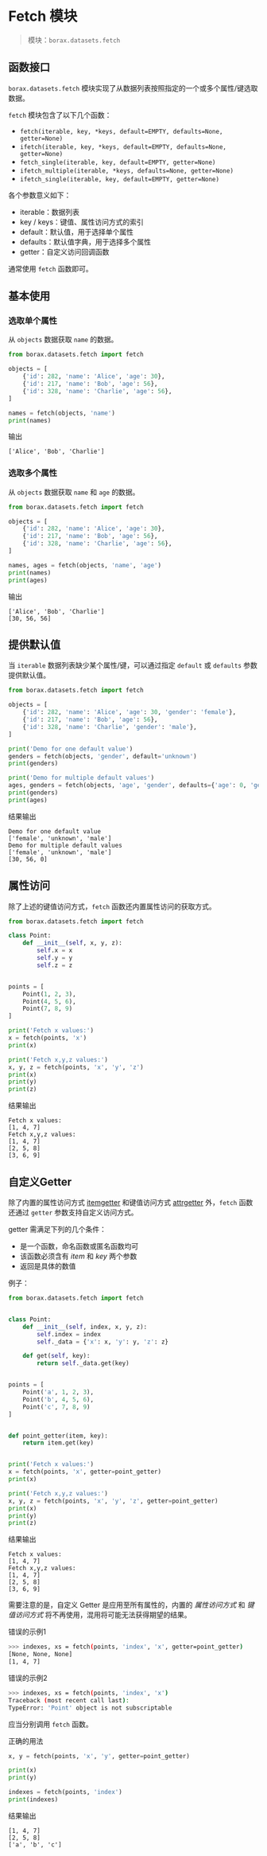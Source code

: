 # Fetch 模块

> 模块：`borax.datasets.fetch` 

## 函数接口

`borax.datasets.fetch` 模块实现了从数据列表按照指定的一个或多个属性/键选取数据。

`fetch` 模块包含了以下几个函数：

- `fetch(iterable, key, *keys, default=EMPTY, defaults=None, getter=None)`
- `ifetch(iterable, key, *keys, default=EMPTY, defaults=None, getter=None)`
- `fetch_single(iterable, key, default=EMPTY, getter=None)`
- `ifetch_multiple(iterable, *keys, defaults=None, getter=None)`
- `ifetch_single(iterable, key, default=EMPTY, getter=None)`

各个参数意义如下：

- iterable：数据列表
- key / keys：键值、属性访问方式的索引
- default：默认值，用于选择单个属性
- defaults：默认值字典，用于选择多个属性
- getter：自定义访问回调函数

通常使用 `fetch` 函数即可。

## 基本使用

### 选取单个属性

从 `objects` 数据获取 `name` 的数据。

```python
from borax.datasets.fetch import fetch

objects = [
    {'id': 282, 'name': 'Alice', 'age': 30},
    {'id': 217, 'name': 'Bob', 'age': 56},
    {'id': 328, 'name': 'Charlie', 'age': 56},
]

names = fetch(objects, 'name')
print(names)
```

输出

```
['Alice', 'Bob', 'Charlie']
```

### 选取多个属性

从 `objects` 数据获取 `name` 和 `age` 的数据。

```python
from borax.datasets.fetch import fetch

objects = [
    {'id': 282, 'name': 'Alice', 'age': 30},
    {'id': 217, 'name': 'Bob', 'age': 56},
    {'id': 328, 'name': 'Charlie', 'age': 56},
]

names, ages = fetch(objects, 'name', 'age')
print(names)
print(ages)
```

输出

```
['Alice', 'Bob', 'Charlie']
[30, 56, 56]
```

## 提供默认值

当 `iterable` 数据列表缺少某个属性/键，可以通过指定 `default` 或 `defaults` 参数提供默认值。

```python
from borax.datasets.fetch import fetch

objects = [
    {'id': 282, 'name': 'Alice', 'age': 30, 'gender': 'female'},
    {'id': 217, 'name': 'Bob', 'age': 56},
    {'id': 328, 'name': 'Charlie', 'gender': 'male'},
]

print('Demo for one default value')
genders = fetch(objects, 'gender', default='unknown')
print(genders)

print('Demo for multiple default values')
ages, genders = fetch(objects, 'age', 'gender', defaults={'age': 0, 'gender':'unknown'})
print(genders)
print(ages)
```

结果输出

```
Demo for one default value
['female', 'unknown', 'male']
Demo for multiple default values
['female', 'unknown', 'male']
[30, 56, 0]
```

## 属性访问


除了上述的键值访问方式，`fetch` 函数还内置属性访问的获取方式。

```python
from borax.datasets.fetch import fetch

class Point:
    def __init__(self, x, y, z):
        self.x = x
        self.y = y
        self.z = z


points = [
    Point(1, 2, 3),
    Point(4, 5, 6),
    Point(7, 8, 9)
]

print('Fetch x values:')
x = fetch(points, 'x')
print(x)

print('Fetch x,y,z values:')
x, y, z = fetch(points, 'x', 'y', 'z')
print(x)
print(y)
print(z)
```

结果输出

```
Fetch x values:
[1, 4, 7]
Fetch x,y,z values:
[1, 4, 7]
[2, 5, 8]
[3, 6, 9]
```

## 自定义Getter

除了内置的属性访问方式 [itemgetter](https://docs.python.org/3.6/library/operator.html#operator.itemgetter) 和键值访问方式 [attrgetter](https://docs.python.org/3.6/library/operator.html#operator.attrgetter) 外，`fetch` 函数还通过 `getter` 参数支持自定义访问方式。

getter 需满足下列的几个条件：

- 是一个函数，命名函数或匿名函数均可
- 该函数必须含有 *item* 和 *key* 两个参数
- 返回是具体的数值

例子：

```python
from borax.datasets.fetch import fetch


class Point:
    def __init__(self, index, x, y, z):
        self.index = index
        self._data = {'x': x, 'y': y, 'z': z}

    def get(self, key):
        return self._data.get(key)


points = [
    Point('a', 1, 2, 3),
    Point('b', 4, 5, 6),
    Point('c', 7, 8, 9)
]


def point_getter(item, key):
    return item.get(key)


print('Fetch x values:')
x = fetch(points, 'x', getter=point_getter)
print(x)

print('Fetch x,y,z values:')
x, y, z = fetch(points, 'x', 'y', 'z', getter=point_getter)
print(x)
print(y)
print(z)
```


结果输出

```
Fetch x values:
[1, 4, 7]
Fetch x,y,z values:
[1, 4, 7]
[2, 5, 8]
[3, 6, 9]
```

需要注意的是，自定义 Getter 是应用至所有属性的，内置的 *属性访问方式* 和 *键值访问方式* 将不再使用，混用将可能无法获得期望的结果。

错误的示例1

```bash
>>> indexes, xs = fetch(points, 'index', 'x', getter=point_getter)
[None, None, None]
[1, 4, 7]
```

错误的示例2

```bash
>>> indexes, xs = fetch(points, 'index', 'x')
Traceback (most recent call last):
TypeError: 'Point' object is not subscriptable
```

应当分别调用 `fetch` 函数。

正确的用法

```python
x, y = fetch(points, 'x', 'y', getter=point_getter)

print(x)
print(y)

indexes = fetch(points, 'index')
print(indexes)
```

结果输出

```
[1, 4, 7]
[2, 5, 8]
['a', 'b', 'c']
```